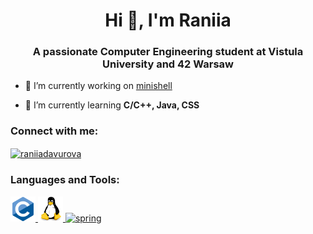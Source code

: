 <h1 align="center">Hi 👋, I'm Raniia</h1>
<h3 align="center">A passionate Computer Engineering student at Vistula University and 42 Warsaw</h3>

- 🔭 I’m currently working on [minishell](https://github.com/Expl0-it/minishell)

- 🌱 I’m currently learning **C/C++, Java, CSS**

<h3 align="left">Connect with me:</h3>
<p align="left">
<a href="https://linkedin.com/in/raniiadavurova" target="blank"><img align="center" src="https://raw.githubusercontent.com/rahuldkjain/github-profile-readme-generator/master/src/images/icons/Social/linked-in-alt.svg" alt="raniiadavurova" height="30" width="40" /></a>
</p>

<h3 align="left">Languages and Tools:</h3>
<p align="left"> <a href="https://www.cprogramming.com/" target="_blank" rel="noreferrer"> <img src="https://raw.githubusercontent.com/devicons/devicon/master/icons/c/c-original.svg" alt="c" width="40" height="40"/> </a>
</a> <a href="https://www.linux.org/" target="_blank" rel="noreferrer"> <img src="https://raw.githubusercontent.com/devicons/devicon/master/icons/linux/linux-original.svg" alt="linux" width="40" height="40"/> </a> <a href="https://spring.io/" target="_blank" rel="noreferrer"> <img src="https://www.vectorlogo.zone/logos/springio/springio-icon.svg" alt="spring" width="40" height="40"/> </a> </p>
